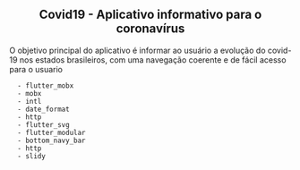 <h2 align="center">Covid19 - Aplicativo informativo para o coronavírus</h2>
  
<p>O objetivo principal do aplicativo é informar ao usuário a evolução do covid-19 nos estados brasileiros, com uma navegação coerente e de fácil acesso para o usuario</p>

```Libs utilizadas no app:
  - flutter_mobx
  - mobx
  - intl
  - date_format
  - http
  - flutter_svg
  - flutter_modular
  - bottom_navy_bar
  - http
  - slidy
```
